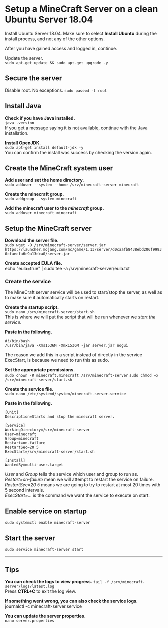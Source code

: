 # Setup a MineCraft Server on a clean Ubuntu Server 18.04
Install Ubuntu Server 18.04.
Make sure to select **Install Ubuntu** during the install process, and not any of the other options.

After you have gained access and logged in, continue.

Update the server.  
`sudo apt-get update && sudo apt-get upgrade -y`

## Secure the server
Disable root. No exceptions.
`sudo passwd -l root`

## Install Java
**Check if you have Java installed.**  
`java -version`  
If you get a message saying it is not available, continue with the Java installation.

**Install OpenJDK.**  
`sudo apt-get install default-jdk -y`  
You can confirm the install was success by checking the version again.

## Create the MineCraft system user

**Add user and set the home directory.**  
`sudo adduser --system --home /srv/minecraft-server minecraft`

**Create the minecraft group.**  
`sudo addgroup --system minecraft`

**Add the minecraft user to the *minecraft* group.**  
`sudo adduser minecraft minecraft`


## Setup the MineCraft server
**Download the server file.**  
`sudo wget -O /srv/minecraft-server/server.jar https://launcher.mojang.com/mc/game/1.13/server/d0caafb8438ebd206f99930cfaecfa6c9a13dca0/server.jar`

**Create accepted EULA file.**  
echo "eula=true" | sudo tee -a /srv/minecraft-server/eula.txt

### Create the service
The MineCraft server service will be used to start/stop the server, as well as to make sure it automatically starts on restart.

**Create the startup script.**  
`sudo nano /srv/minecraft-server/start.sh`  
This is where we will put the script that will be run whenever we *start the service*.

**Paste in the following.**  
```
#!/bin/bash
/usr/bin/java -Xms1536M -Xmx1536M -jar server.jar nogui
```  
The reason we add this in a script instead of directly in the service ExecStart, is because we need to run this as sudo.

**Set the appropriate permissions.**  
`sudo chown -R minecraft.minecraft /srv/minecraft-server`
`sudo chmod +x /srv/minecraft-server/start.sh`

**Create the service file.**  
`sudo nano /etc/systemd/system/minecraft-server.service`

**Paste in the following.**
```
[Unit]
Description=Starts and stop the minecraft server.

[Service]
WorkingDirectory=/srv/minecraft-server
User=minecraft
Group=minecraft
Restart=on-failure
RestartSec=20 5
ExecStart=/srv/minecraft-server/start.sh

[Install]
WantedBy=multi-user.target
```
*User* and *Group* tells the service which user and group to run as.   
*Restart=on-failure* mean we will attempt to restart the service on failure.   
*RestartSec=20 5* means we are going to try to restart at most 20 times with 5 second intervals.  
*ExecStart=...* is the command we want the service to execute on start.  

## Enable service on startup
`sudo systemctl enable minecraft-server`

## Start the server
`sudo service minecraft-server start`

---
## Tips
**You can check the logs to view progress.**
`tail -f /srv/minecraft-server/logs/latest.log`  
Press **CTRL+C** to exit the log view.

**If something went wrong, you can also check the service logs.**  
journalctl -c minecraft-server.service

**You can update the server properties.**  
`nano server.properties`
